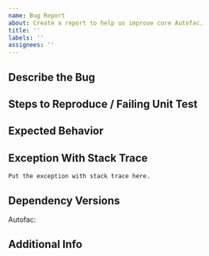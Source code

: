 ```yaml
---
name: Bug Report
about: Create a report to help us improve core Autofac.
title: ''
labels: ''
assignees: ''
---
```


<!--
  This is for CORE AUTOFAC ONLY. If you are having trouble with an integration library
  like Autofac.Integration.Mvc, Autofac.Multitenant, or Autofac.Extensions.DependencyInjection
  please file in the appropriate repo!
-->

## Describe the Bug

<!-- A clear and concise description of what the bug is. -->

## Steps to Reproduce / Failing Unit Test

<!--
  Tell us how to reproduce the issue. Ideally provide a failing unit test.

1. Go to '...'
2. Click on '....'
3. Scroll down to '....'
4. See error

```c#
public class ReproTest
{
  [Fact]
  public void Repro()
  {
    var builder = new ContainerBuilder();
    var container = builder.Build();
    Assert.NotNull(container);
  }
}
```
-->

## Expected Behavior

<!-- Describe what you expected to happen. -->

## Exception With Stack Trace

<!--
  If you see an exception, put the whole thing here.
-->

```text
Put the exception with stack trace here.
```

## Dependency Versions

Autofac: <!-- Fill in the version of Autofac you're using -->
<!-- What other dependencies are you using? Names and versions. -->

## Additional Info

<!-- Add any other context about the problem here. -->
